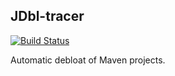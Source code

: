 ## JDbl-tracer
[![Build Status](https://travis-ci.org/cesarsotovalero/jdbl.svg?branch=master)](https://travis-ci.org/cesarsotovalero/jdbl)

Automatic debloat of Maven projects.